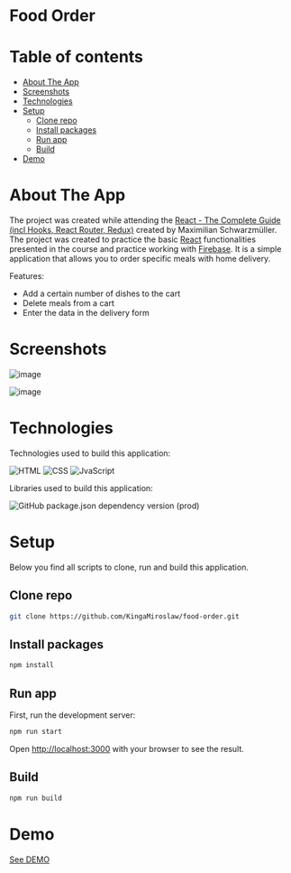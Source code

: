 # Food Order

# Table of contents

- [About The App](#about-the-app)
- [Screenshots](#screenshots)
- [Technologies](#technologies)
- [Setup](#setup)
  - [Clone repo](#clone-repo)
  - [Install packages](#install-packages)
  - [Run app](#run-app)
  - [Build](#build)
- [Demo](#demo)

# About The App

The project was created while attending the [React - The Complete Guide (incl Hooks, React Router, Redux)](https://www.udemy.com/course/react-the-complete-guide-incl-redux/) created by Maximilian Schwarzmüller. The project was created to practice the basic [React](https://reactjs.org/) functionalities presented in the course and practice working with [Firebase](https://firebase.google.com/).
It is a simple application that allows you to order specific meals with home delivery.


Features:
- Add a certain number of dishes to the cart
- Delete meals from a cart
- Enter the data in the delivery form

# Screenshots

![image](https://user-images.githubusercontent.com/106964401/226912636-1e12baac-239a-4903-89b4-b118709de754.png)

![image](https://user-images.githubusercontent.com/106964401/226913042-8ddb15c1-c05b-4724-bdaa-3ffe9ee86b96.png)



# Technologies

Technologies used to build this application:

![HTML](https://img.shields.io/badge/HTML5-E34F26?style=for-the-badge&logo=html5&logoColor=white)
![CSS](https://img.shields.io/badge/CSS3-1572B6?style=for-the-badge&logo=css3&logoColor=white)
![JvaScript](https://img.shields.io/badge/JavaScript-F7DF1E?style=for-the-badge&logo=javascript&logoColor=black)



Libraries used to build this application:

![GitHub package.json dependency version (prod)](https://img.shields.io/github/package-json/dependency-version/KingaMiroslaw/food-order/react)


# Setup

Below you find all scripts to clone, run and build this application.

## Clone repo

```bash
git clone https://github.com/KingaMiroslaw/food-order.git
```

## Install packages

```bash
npm install
```

## Run app

First, run the development server:

```bash
npm run start
```

Open [http://localhost:3000](http://localhost:3000) with your browser to see the result.

## Build

```bash
npm run build
```

# Demo

[See DEMO](https://kingamiroslaw.github.io/food-order/)
